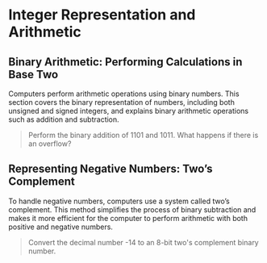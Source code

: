 # Integer Representation and Arithmetic

## Binary Arithmetic: Performing Calculations in Base Two

Computers perform arithmetic operations using binary numbers. This section covers the binary representation of numbers, including both unsigned and signed integers, and explains binary arithmetic operations such as addition and subtraction.

> Perform the binary addition of 1101 and 1011. What happens if there is an overflow?

## Representing Negative Numbers: Two’s Complement

To handle negative numbers, computers use a system called two’s complement. This method simplifies the process of binary subtraction and makes it more efficient for the computer to perform arithmetic with both positive and negative numbers.

> Convert the decimal number -14 to an 8-bit two's complement binary number.